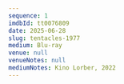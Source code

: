 ```yaml
---
sequence: 1
imdbId: tt0076809
date: 2025-06-28
slug: tentacles-1977
medium: Blu-ray
venue: null
venueNotes: null
mediumNotes: Kino Lorber, 2022
---
```


